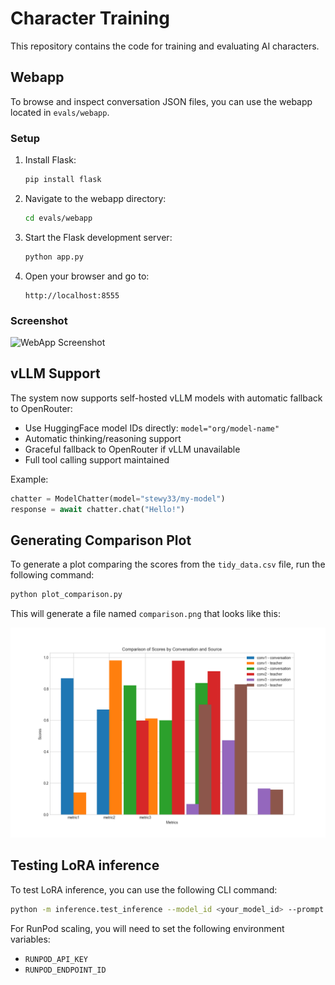 # Character Training

This repository contains the code for training and evaluating AI characters.

## Webapp

To browse and inspect conversation JSON files, you can use the webapp located in `evals/webapp`.

### Setup

1.  Install Flask:
    ```bash
    pip install flask
    ```

2.  Navigate to the webapp directory:
    ```bash
    cd evals/webapp
    ```

3.  Start the Flask development server:
    ```bash
    python app.py
    ```

4.  Open your browser and go to:
    ```
    http://localhost:8555
    ```

### Screenshot

![WebApp Screenshot](https://i.imgur.com/your-screenshot.gif)

## vLLM Support

The system now supports self-hosted vLLM models with automatic fallback to OpenRouter:

- Use HuggingFace model IDs directly: `model="org/model-name"`
- Automatic thinking/reasoning support
- Graceful fallback to OpenRouter if vLLM unavailable
- Full tool calling support maintained

Example:
```python
chatter = ModelChatter(model="stewy33/my-model")
response = await chatter.chat("Hello!")
```

## Generating Comparison Plot

To generate a plot comparing the scores from the `tidy_data.csv` file, run the following command:

```bash
python plot_comparison.py
```

This will generate a file named `comparison.png` that looks like this:

![Comparison Plot](comparison.png)

## Testing LoRA inference

To test LoRA inference, you can use the following CLI command:

```bash
python -m inference.test_inference --model_id <your_model_id> --prompt "<your_prompt>"
```

For RunPod scaling, you will need to set the following environment variables:

- `RUNPOD_API_KEY`
- `RUNPOD_ENDPOINT_ID`

